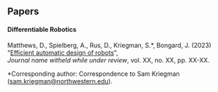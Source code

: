 ## Papers


#### **Differentiable Robotics**

Matthews, D., Spielberg, A., Rus, D., Kriegman, S.\*, Bongard, J. (2023)  <br>
"[Efficient automatic design of robots](https://www....)",  <br>
_Journal name witheld while under review_, vol. XX, no. XX, pp. XX-XX.
<br>

\*Corresponding author: Correspondence to Sam Kriegman ([sam.kriegman@northwestern.edu](sam.kriegman@northwestern.edu)).<br>



